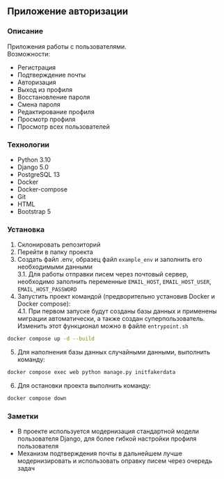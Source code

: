 ## Приложение авторизации
### Описание
Приложения работы с пользователями.  
Возможности:
- Регистрация
- Подтверждение почты
- Авторизация
- Выход из профиля
- Восстановление пароля
- Смена пароля
- Редактирование профиля
- Просмотр профиля
- Просмотр всех пользователей

### Технологии
- Python 3.10
- Django 5.0
- PostgreSQL 13
- Docker
- Docker-compose
- Git
- HTML
- Bootstrap 5

### Установка
1. Склонировать репозиторий
2. Перейти в папку проекта
3. Создать файл .env, образец файл `example_env` и заполнить его необходимыми данными  
3.1. Для работы отправки писем через почтовый сервер, необходимо заполнить переменные `EMAIL_HOST`, `EMAIL_HOST_USER`, `EMAIL_HOST_PASSWORD`
4. Запустить проект командой (предворительно установив Docker и Docker compose):  
4.1. При первом запуске будут созданы базы данных и применены миграции автоматически, а также создан суперпользователь. Изменить этот функционал можно в файле `entrypoint.sh`
```bash
docker compose up -d --build
```
5. Для наполнения базы данных случайными данными, выполнить команду:
```bash
docker compose exec web python manage.py initfakerdata
```
6. Для остановки проекта выполнить команду:
```bash
docker compose down
```

### Заметки
- В проекте используется модернизация стандартной модели пользователя Django, для более гибкой настройки профиля пользователя
- Механизм подтверждения почты в дальнейшем лучше модернизировать и использовать оправку писем через очередь задач
